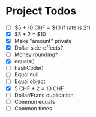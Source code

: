 # Project Todos

* [ ] $5 + 10 CHF = $10 if rate is 2:1
* [x] $5 * 2 = $10
* [x] Make "amount" private
* [x] Dollar side-effects?
* [ ] Money rounding?
* [x] equals()
* [ ] hashCode()
* [ ] Equal null
* [ ] Equal object
* [x] 5 CHF * 2 = 10 CHF
* [ ] Dollar/Franc duplication
* [ ] Common equals
* [ ] Common times
